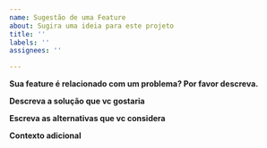 ```yaml
---
name: Sugestão de uma Feature
about: Sugira uma ideia para este projeto
title: ''
labels: ''
assignees: ''

---
```


**Sua feature é relacionado com um problema? Por favor descreva.**

**Descreva a solução que vc gostaria**

**Escreva as alternativas que vc considera**

**Contexto adicional**

